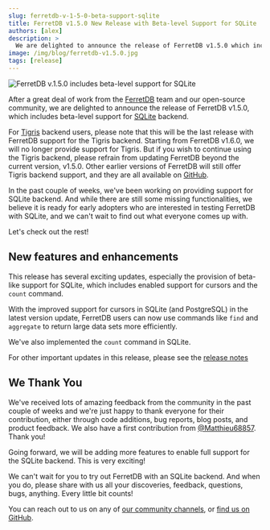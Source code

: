 ```yaml
---
slug: ferretdb-v-1-5-0-beta-support-sqlite
title: FerretDB v1.5.0 New Release with Beta-level Support for SQLite
authors: [alex]
description: >
  We are delighted to announce the release of FerretDB v1.5.0 which includes beta-level support for SQLite backend.
image: /img/blog/ferretdb-v1.5.0.jpg
tags: [release]
---
```


![FerretDB v.1.5.0 includes beta-level support for SQLite](/img/blog/ferretdb-v1.5.0.jpg)

After a great deal of work from the [FerretDB](https://www.ferretdb.io/) team and our open-source community, we are delighted to announce the release of FerretDB v1.5.0, which includes beta-level support for [SQLite](https://www.sqlite.org/) backend.

<!--truncate-->

For [Tigris](https://www.tigrisdata.com/) backend users, please note that this will be the last release with FerretDB support for the Tigris backend.
Starting from FerretDB v1.6.0, we will no longer provide support for Tigris.
But if you wish to continue using the Tigris backend, please refrain from updating FerretDB beyond the current version, v1.5.0.
Other earlier versions of FerretDB will still offer Tigris backend support, and they are all available on [GitHub](https://github.com/FerretDB/FerretDB/releases).

In the past couple of weeks, we've been working on providing support for SQLite backend.
And while there are still some missing functionalities, we believe it is ready for early adopters who are interested in testing FerretDB with SQLite, and we can't wait to find out what everyone comes up with.

Let's check out the rest!

## New features and enhancements

This release has several exciting updates, especially the provision of beta-like support for SQLite, which includes enabled support for cursors and the `count` command.

With the improved support for cursors in SQLite (and PostgreSQL) in the latest version update, FerretDB users can now use commands like `find` and `aggregate` to return large data sets more efficiently.

We've also implemented the `count` command in SQLite.

For other important updates in this release, please see the [release notes](https://github.com/FerretDB/FerretDB/releases/tag/v1.5.0)

## We Thank You

We've received lots of amazing feedback from the community in the past couple of weeks and we're just happy to thank everyone for their contribution, either through code additions, bug reports, blog posts, and product feedback.
We also have a first contribution from [@Matthieu68857](https://github.com/Matthieu68857).
Thank you!

Going forward, we will be adding more features to enable full support for the SQLite backend.
This is very exciting!

We can't wait for you to try out FerretDB with an SQLite backend.
And when you do, please share with us all your discoveries, feedback, questions, bugs, anything.
Every little bit counts!

You can reach out to us on any of [our community channels](https://docs.ferretdb.io/#community), or [find us on GitHub](https://github.com/FerretDB/FerretDB/).
